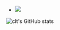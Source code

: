 - ![](https://img.shields.io/badge/OS-Windows-informational?style=flat&logo=Windows&logoColor=white&color=FF0000)


![clt's GitHub stats](https://github-readme-stats.vercel.app/api?username=cltrdd)
